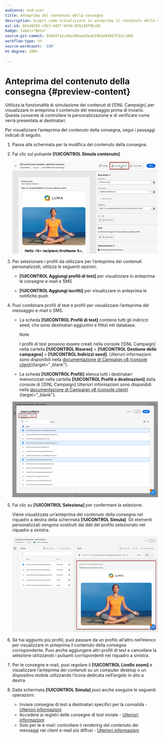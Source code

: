 ```yaml
---
audience: end-user
title: Anteprima del contenuto della consegna
description: Scopri come visualizzare in anteprima il contenuto delle consegne nell’interfaccia utente di Campaign Web
exl-id: 663a8395-c5b7-4427-bfdd-055230f9bc05
badge: label="Beta"
source-git-commit: 95d44fa2c44a346aad3aab1962e84917532cc966
workflow-type: ht
source-wordcount: '330'
ht-degree: 100%

---
```



# Anteprima del contenuto della consegna {#preview-content}

Utilizza la funzionalità di simulazione dei contenuti di [!DNL Campaign] per visualizzare in anteprima il contenuto del messaggio prima di inviarlo. Questa consente di controllare la personalizzazione e di verificare come verrà presentata ai destinatari.

Per visualizzare l’anteprima del contenuto della consegna, segui i passaggi indicati di seguito.

1. Passa alla schermata per la modifica del contenuto della consegna.

   <!--email [Edit content](../content/edit-content.md) screen or to the [Email Designer](../content/get-started-email-designer.md).-->

1. Fai clic sul pulsante **[!UICONTROL Simula contenuto]**.

   ![](assets/simulate-button.png)

1. Per selezionare i profili da utilizzare per l’anteprima dei contenuti personalizzati, utilizza le seguenti opzioni:

   * **[!UICONTROL Aggiungi profili di test]** per visualizzare in anteprima le consegne e-mail e SMS

   * **[!UICONTROL Aggiungi iscritti]** per visualizzare in anteprima le notifiche push

1. Puoi combinare profili di test e profili per visualizzare l’anteprima del messaggio e-mail o SMS.

   * La scheda **[!UICONTROL Profili di test]** contiene tutti gli indirizzi seed, che sono destinatari aggiuntivi e fittizi nel database.

     >[!NOTE]
     >
     >I profili di test possono essere creati nella console [!DNL Campaign] nella cartella **[!UICONTROL Risorse]** > **[!UICONTROL Gestione delle campagne]** > **[!UICONTROL Indirizzi seed]**. Ulteriori informazioni sono disponibili nella [documentazione di Campaign v8 (console client)](https://experienceleague.adobe.com/docs/campaign/campaign-v8/audience/add-profiles/test-profiles.html?lang=it){target="_blank"}.

   * La scheda **[!UICONTROL Profili]** elenca tutti i destinatari memorizzati nella cartella **[!UICONTROL Profili e destinazioni]** dalla console di [!DNL Campaign] Ulteriori informazioni sono disponibili nella [documentazione di Campaign v8 (console client)](https://experienceleague.adobe.com/docs/campaign/campaign-v8/audience/view-profiles.html?lang=it){target="_blank"}.

   ![](assets/simulate-select-profiles.png)

1. Fai clic su **[!UICONTROL Seleziona]** per confermare la selezione.

   Viene visualizzata un’anteprima del contenuto della consegna nel riquadro a destra della schermata **[!UICONTROL Simula]**. Gli elementi personalizzati vengono sostituiti dai dati del profilo selezionato nel riquadro a sinistra.

   ![](assets/simulate-preview.png)

1. Se hai aggiunto più profili, puoi passare da un profilo all’altro nell’elenco per visualizzare in anteprima il contenuto della consegna corrispondente. Puoi anche aggiungere altri profili di test e cancellare la selezione utilizzando i pulsanti corrispondenti nel riquadro a sinistra.

1. Per le consegne e-mail, puoi regolare il **[!UICONTROL Livello zoom]** e visualizzare l’anteprima dei contenuti su un computer desktop o un dispositivo mobile utilizzando l’icona dedicata nell’angolo in alto a destra.

1. Dalla schermata **[!UICONTROL Simula]** puoi anche eseguire le seguenti operazioni:
   * Inviare consegne di test a destinatari specifici per la convalida - [Ulteriori informazioni](test-deliveries.md)
   * Accedere ai registri delle consegne di test inviate - [Ulteriori informazioni](test-deliveries.md#access-proofs)
   * Solo per le e-mail: controllare il rendering del contenuto dei messaggi nei client e-mail più diffusi - [Ulteriori informazioni](email-rendering.md)



